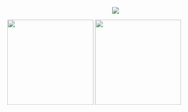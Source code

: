 <p align="center">
  <img src="https://github.com/TassoEnzo/TassoEnzo/blob/main/Assets/typing-enzo.svg" />
</p>

<div>
  <img height="200px" src="https://github-readme-stats.vercel.app/api?username=TassoEnzo&show_icons=true&theme=transparent"/>
  <img height="200px" src="https://github-readme-stats.vercel.app/api/top-langs/?username=anuraghazra&layout=donut"/>
 
</div>
</div>
